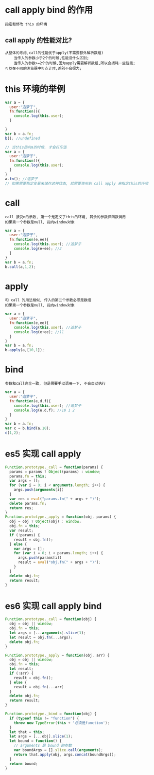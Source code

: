 # call apply bind 的作用

    指定和修改 this 的环境

## call apply 的性能对比?

    从整体的考虑,call的性能优于apply(不需要额外解析数组)
        当传入的参数小于2个的时候,性能没什么区别;
        当传入的参数>=2个的时候,因为apply需要解析数组,所以会损耗一些性能;
    可以在不同的浏览器中打点计时,差别不会很大;


# this 环境的举例

```JavaScript
var a = {
  user:"追梦子",
  fn:function(){
    console.log(this.user);
  }

}
var b = a.fn;
b(); //undefined

// 当this指向a的时候, 才会打印值
var a = {
  user:"追梦子",
  fn:function(){
    console.log(this.user);
  }
}
a.fn(); //追梦子
// 如果需要指定变量来储存这种状态, 就需要使用到 call apply 来指定this的环境
```

# call

    call 接受n的参数, 第一个是定义了this的环境, 其余的参数供函数调用
    如果第一个参数是null, 指向window对象

```JavaScript
var a = {
  user:"追梦子",
  fn:function(e,ee){
    console.log(this.user); //追梦子
    console.log(e+ee); //3
  }
}
var b = a.fn;
b.call(a,1,2);
```

# apply

    和 call 的用法相似, 传入的第二个参数必须是数组
    如果第一个参数是null, 指向window对象

```JavaScript
var a = {
  user:"追梦子",
  fn:function(e,ee){
    console.log(this.user); //追梦子
    console.log(e+ee); //11
  }
}
var b = a.fn;
b.apply(a,[10,1]);
```

# bind

    参数和call完全一致, 但是需要手动调用一下, 不会自动执行

```JavaScript
var a = {
  user:"追梦子",
  fn:function(e,d,f){
    console.log(this.user); //追梦子
    console.log(e,d,f); //10 1 2
  }
}
var b = a.fn;
var c = b.bind(a,10);
c(1,2);
```

# es5 实现 call apply

```JavaScript
Function.prototype._call = function(params) {
  params = params ? Object(params) : window;
  params.fn = this;
  var args = [];
  for (var i = 0; i < arguments.length; i++) {
    args.push(arguments[i])
  }
  var res = eval("params.fn(" + args + ")");
  delete params.fn;
  return res;
}
Function.prototype._apply = function(obj, params) {
  obj = obj ? Object(obj) : window;
  obj.fn = this;
  var result;
  if (!params) {
    result = obj.fn();
  } else {
    var args = [];
    for (var i = 0; i < params.length; i++) {
      args.push(params[i])
      result = eval("obj.fn(" + args + ")");
    }
  }
  delete obj.fn;
  return result;
}
```

# es6 实现 call apply bind

```javascript
Function.prototype._call = function(obj) {
  obj = obj || window;
  obj.fn = this;
  let args = [...arguments].slice(1);
  let result = obj.fn(...args);
  delete obj.fn;
}

Function.prototype._apply = function(obj, arr) {
  obj = obj || window;
  obj.fn = this;
  let result;
  if (!arr) {
    result = obj.fn();
  } else {
    result = obj.fn(...arr)
  }
  delete obj.fn;
  return result;
}

Function.prototype._bind = function(obj) {
  if (typeof this != "function") {
    throw new TypeError(this + '必须是function');
  }
  let that = this;
  let args = [...obj].slice(1);
  let bound = function() {
    // arguments 是 bound 的参数
    var boundArgs = [].slice.call(arguments);
    return that.apply(obj, args.concat(boundArgs));
  }
  return bound;
}
```
